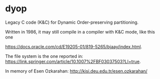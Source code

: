 # dyop
Legacy C code (K&amp;C) for Dynamic Order-preserving partitioning.

Written in 1986, it may still compile  in a compiler with K&C mode, like this one

https://docs.oracle.com/cd/E19205-01/819-5265/bjaay/index.html.

The file system is the one reported in: 
https://link.springer.com/article/10.1007%2FBF03037503?LI=true.

In memory of Esen Ozkarahan: http://kisi.deu.edu.tr/esen.ozkarahan/

